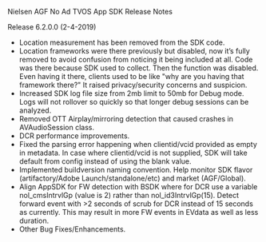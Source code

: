 Nielsen AGF No Ad TVOS App SDK Release Notes

Release 6.2.0.0 (2-4-2019)
- Location measurement has been removed from the SDK code.
- Location frameworks were there previously but disabled, now it’s fully removed to avoid confusion from noticing it being included at all. Code was there because SDK used to collect. Then the function was disabled. Even having it there, clients used to be like "why are you having that framework there?" It raised privacy/security concerns and suspicion.
- Increased SDK log file size from 2mb limit to 50mb for Debug mode. Logs will not rollover so quickly so that longer debug sessions can be analyzed.
- Removed OTT Airplay/mirroring detection that caused crashes in AVAudioSession class.
- DCR performance improvements.
- Fixed the parsing error happening when clientid/vcid provided as empty in metadata. In case where clientid/vcid is not supplied, SDK will take default from config instead of using the blank value.
- Implemented buildversion naming convention. Help monitor SDK flavor (artifactory/Adobe Launch/standalone/etc) and market (AGF/Global).
- Align AppSDK for FW detection with BSDK where for DCR use a variable nol_cmsIntrvlGp (value is 2) rather than nol_id3IntrvlGp(15). Detect forward event with >2 seconds of scrub for DCR instead of 15 seconds as currently. This may result in more FW events in EVdata as well as less duration.
- Other Bug Fixes/Enhancements.